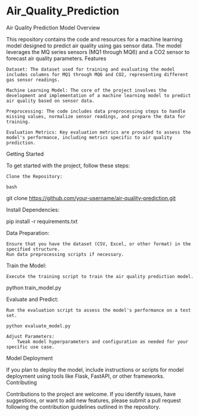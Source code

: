 # Air_Quality_Prediction

Air Quality Prediction Model
Overview

This repository contains the code and resources for a machine learning model designed to predict air quality using gas sensor data. The model leverages the MQ series sensors (MQ1 through MQ6) and a CO2 sensor to forecast air quality parameters.
Features

    Dataset: The dataset used for training and evaluating the model includes columns for MQ1 through MQ6 and CO2, representing different gas sensor readings.

    Machine Learning Model: The core of the project involves the development and implementation of a machine learning model to predict air quality based on sensor data.

    Preprocessing: The code includes data preprocessing steps to handle missing values, normalize sensor readings, and prepare the data for training.

    Evaluation Metrics: Key evaluation metrics are provided to assess the model's performance, including metrics specific to air quality prediction.

Getting Started

To get started with the project, follow these steps:

    Clone the Repository:

    bash

git clone https://github.com/your-username/air-quality-prediction.git

Install Dependencies:

pip install -r requirements.txt

Data Preparation:

    Ensure that you have the dataset (CSV, Excel, or other format) in the specified structure.
    Run data preprocessing scripts if necessary.

Train the Model:

    Execute the training script to train the air quality prediction model.

python train_model.py

Evaluate and Predict:

    Run the evaluation script to assess the model's performance on a test set.

    python evaluate_model.py

    Adjust Parameters:
        Tweak model hyperparameters and configuration as needed for your specific use case.

Model Deployment

If you plan to deploy the model, include instructions or scripts for model deployment using tools like Flask, FastAPI, or other frameworks.
Contributing

Contributions to the project are welcome. If you identify issues, have suggestions, or want to add new features, please submit a pull request following the contribution guidelines outlined in the repository.
